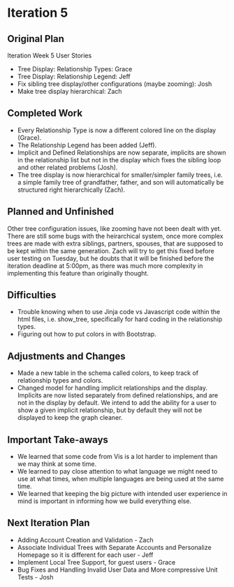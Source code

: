 # Iteration 5

Original Plan
-------------------
Iteration Week 5 User Stories
- Tree Display: Relationship Types: Grace
- Tree Display: Relationship Legend: Jeff
- Fix sibling tree display/other configurations (maybe zooming): Josh
- Make tree display hierarchical: Zach

Completed Work
---------------------
- Every Relationship Type is now a different colored line on the display (Grace).
- The Relationship Legend has been added (Jeff). 
- Implicit and Defined Relationships are now separate, implicits are shown in the relationship list but not in the display
which fixes the sibling loop and other related problems (Josh). 
- The tree display is now hierarchical for smaller/simpler family trees, i.e. a simple family tree of grandfather, father, and son will 
automatically be structured right hierarchically (Zach). 

Planned and Unfinished 
----------------------
Other tree configuration issues, like zooming have not been dealt with yet. There are still some bugs with the heirarchical system, 
once more complex trees are made with extra siblings, partners, spouses, that are supposed to be kept within the same generation. Zach will
try to get this fixed before user testing on Tuesday, but he doubts that it will be finished before the iteration deadline at 5:00pm, as there was much
more complexity in implementing this feature than originally thought. 

Difficulties
---------------------
- Trouble knowing when to use Jinja code vs Javascript code within the html files, i.e. show_tree, specifically for hard coding in the relationship types.
- Figuring out how to put colors in with Bootstrap. 

Adjustments and Changes
---------------------
- Made a new table in the schema called colors, to keep track of relationship types and colors. 
- Changed model for handling implicit relationships and the display. Implicits are now listed separately from defined relationships, and are not in the display by default. 
We intend to add the ability for a user to show a given implicit relationship, but by default they will not be displayed to keep the graph cleaner.

Important Take-aways
----------------------
- We learned that some code from Vis is a lot harder to implement than we may think at some time. 
- We learned to pay close attention to what language we might need to use at what times, when multiple languages are being used at the same time. 
- We learned that keeping the big picture with intended user experience in mind is important in informing how we build everything else. 

Next Iteration Plan
---------------------
- Adding Account Creation and Validation - Zach 
- Associate Individual Trees with Separate Accounts and Personalize Homepage so it is different for each user - Jeff
- Implement Local Tree Support, for guest users - Grace 
- Bug Fixes and Handling Invalid User Data and More compressive Unit Tests - Josh

